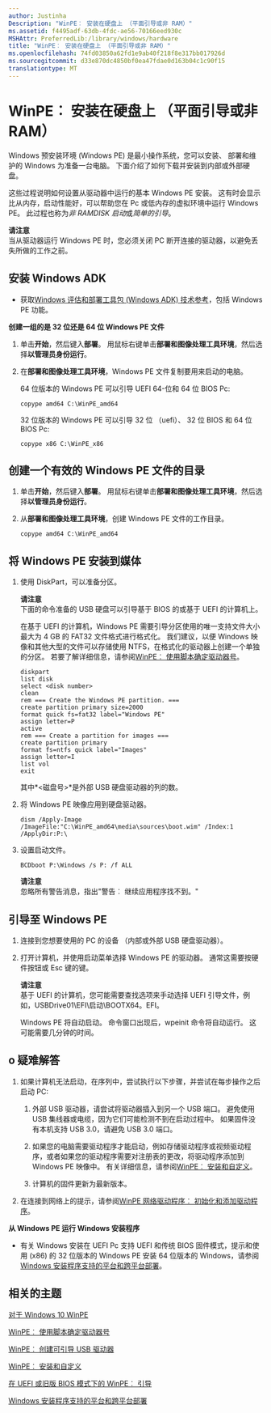 ```yaml
---
author: Justinha
Description: "WinPE︰ 安装在硬盘上 （平面引导或非 RAM）"
ms.assetid: f4495adf-63db-4fdc-ae56-70166eed930c
MSHAttr: PreferredLib:/library/windows/hardware
title: "WinPE︰ 安装在硬盘上 （平面引导或非 RAM）"
ms.openlocfilehash: 74fd03850a62fd1e9ab40f218f8e317bb017926d
ms.sourcegitcommit: d33e870dc4850bf0ea47fdae0d163b04c1c90f15
translationtype: MT
---
```

# <a name="winpe-install-on-a-hard-drive-flat-boot-or-non-ram"></a>WinPE︰ 安装在硬盘上 （平面引导或非 RAM）


Windows 预安装环境 (Windows PE) 是最小操作系统，您可以安装、 部署和维护的 Windows 为准备一台电脑。 下面介绍了如何下载并安装到内部或外部硬盘。

这些过程说明如何设置从驱动器中运行的基本 Windows PE 安装。 这有时会显示比从内存，启动性能好，可以帮助您在 Pc 或低内存的虚拟环境中运行 Windows PE。 此过程也称为*非 RAMDISK 启动*或*简单的引导*。

**请注意**  
当从驱动器运行 Windows PE 时，您必须关闭 PC 断开连接的驱动器，以避免丢失所做的工作之前。

 
## <a name="span-idinstallthewindowsadkspan-install-the-windows-adk"></a><span id="Install_the_Windows_ADK"></span>安装 Windows ADK

-   获取[Windows 评估和部署工具包 (Windows ADK) 技术参考](http://go.microsoft.com/fwlink/p/?LinkId=526803)，包括 Windows PE 功能。

**创建一组的是 32 位还是 64 位 Windows PE 文件**

1.  单击**开始**，然后键入**部署**。 用鼠标右键单击**部署和图像处理工具环境**，然后选择**以管理员身份运行**。

2.  在**部署和图像处理工具环境**，Windows PE 文件复制要用来启动的电脑。

    64 位版本的 Windows PE 可以引导 UEFI 64-位和 64 位 BIOS Pc:

    ``` syntax
    copype amd64 C:\WinPE_amd64
    ```

    32 位版本的 Windows PE 可以引导 32 位 （uefi）、 32 位 BIOS 和 64 位 BIOS Pc:

    ``` syntax
    copype x86 C:\WinPE_x86
    ```

## <a name="span-idcreateaworkingdirectoryspan-create-a-working-directory-for-windows-pe-files"></a><span id="Create_a_Working_Directory"></span>创建一个有效的 Windows PE 文件的目录

1.  单击**开始**，然后键入**部署**。 用鼠标右键单击**部署和图像处理工具环境**，然后选择**以管理员身份运行**。

2.  从**部署和图像处理工具环境**，创建 Windows PE 文件的工作目录。

    ``` syntax
    copype amd64 C:\WinPE_amd64
    ```

## <a name="span-idinstallwindowspespan-install-windows-pe-to-the-media"></a><span id="Install_Windows_PE"></span>将 Windows PE 安装到媒体

1.  使用 DiskPart，可以准备分区。

    **请注意**  
    下面的命令准备的 USB 硬盘可以引导基于 BIOS 的或基于 UEFI 的计算机上。

    在基于 UEFI 的计算机，Windows PE 需要引导分区使用的唯一支持文件大小最大为 4 GB 的 FAT32 文件格式进行格式化。 我们建议，以便 Windows 映像和其他大型的文件可以存储使用 NTFS，在格式化的驱动器上创建一个单独的分区。 若要了解详细信息，请参阅[WinPE︰ 使用脚本确定驱动器号](winpe-identify-drive-letters.md)。 

    ``` syntax
    diskpart
    list disk
    select <disk number>
    clean
    rem === Create the Windows PE partition. ===
    create partition primary size=2000
    format quick fs=fat32 label="Windows PE"
    assign letter=P
    active
    rem === Create a partition for images ===
    create partition primary
    format fs=ntfs quick label="Images"
    assign letter=I
    list vol
    exit
    ```

    其中*&lt;磁盘号&gt;*是外部 USB 硬盘驱动器的列的数。

2.  将 Windows PE 映像应用到硬盘驱动器。

    ``` syntax
    dism /Apply-Image /ImageFile:"C:\WinPE_amd64\media\sources\boot.wim" /Index:1 /ApplyDir:P:\
    ```

3.  设置启动文件。

    ``` syntax
    BCDboot P:\Windows /s P: /f ALL
    ```

    **请注意**  
    忽略所有警告消息，指出"警告︰ 继续应用程序找不到。"

     

## <a name="span-idboottowindowspespan-boot-to-windows-pe"></a><span id="Boot_to_Windows_PE"></span>引导至 Windows PE

1.  连接到您想要使用的 PC 的设备 （内部或外部 USB 硬盘驱动器）。

2.  打开计算机，并使用启动菜单选择 Windows PE 的驱动器。 通常这需要按硬件按钮或 Esc 键的键。

    **请注意**  
    基于 UEFI 的计算机，您可能需要查找选项来手动选择 UEFI 引导文件，例如，USBDrive01\\EFI\\启动\\BOOTX64。EFI。

    Windows PE 将自动启动。 命令窗口出现后，wpeinit 命令将自动运行。 这可能需要几分钟的时间。

    
## <a name="span-idtroubleshootingspano-troubleshooting"></a><span id="Troubleshooting"></span>o 疑难解答

1.  如果计算机无法启动，在序列中，尝试执行以下步骤，并尝试在每步操作之后启动 PC:

    1.  外部 USB 驱动器，请尝试将驱动器插入到另一个 USB 端口。 避免使用 USB 集线器或电缆，因为它们可能检测不到在启动过程中。 如果固件没有本机支持 USB 3.0，请避免 USB 3.0 端口。

    2.  如果您的电脑需要驱动程序才能启动，例如存储驱动程序或视频驱动程序，或者如果您的驱动程序需要对注册表的更改，将驱动程序添加到 Windows PE 映像中。 有关详细信息，请参阅[WinPE︰ 安装和自定义](winpe-mount-and-customize.md)。

    3.  计算机的固件更新为最新版本。

2.  在连接到网络上的提示，请参阅[WinPE 网络驱动程序︰ 初始化和添加驱动程序](winpe-network-drivers-initializing-and-adding-drivers.md)。

**从 Windows PE 运行 Windows 安装程序**

-   有关 Windows 安装在 UEFI Pc 支持 UEFI 和传统 BIOS 固件模式，提示和使用 (x86) 的 32 位版本的 Windows PE 安装 64 位版本的 Windows，请参阅[Windows 安装程序支持的平台和跨平台部署](windows-setup-supported-platforms-and-cross-platform-deployments.md)。

## <a name="span-idrelatedtopicsspanrelated-topics"></a><span id="Related_topics"></span>相关的主题

[对于 Windows 10 WinPE](winpe-intro.md)

[WinPE︰ 使用脚本确定驱动器号](winpe-identify-drive-letters.md)

[WinPE︰ 创建可引导 USB 驱动器](winpe-create-usb-bootable-drive.md)

[WinPE︰ 安装和自定义](winpe-mount-and-customize.md)

[在 UEFI 或旧版 BIOS 模式下的 WinPE︰ 引导](winpe-boot-in-uefi-or-legacy-bios-mode.md)

[Windows 安装程序支持的平台和跨平台部署](windows-setup-supported-platforms-and-cross-platform-deployments.md)

 

 






